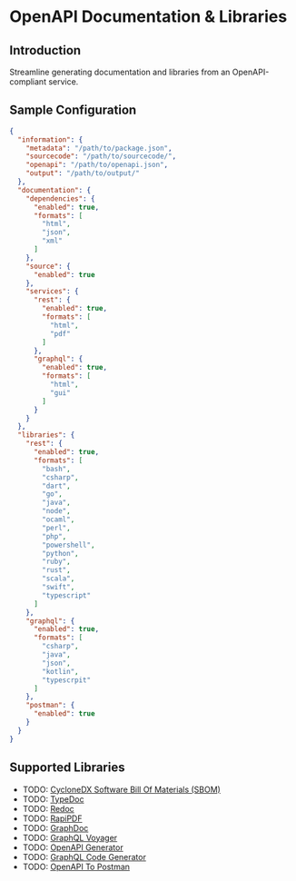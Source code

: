 # OpenAPI Documentation & Libraries

## Introduction

Streamline generating documentation and libraries from an OpenAPI-compliant service.

## Sample Configuration

```JSON
{
  "information": {
    "metadata": "/path/to/package.json",
    "sourcecode": "/path/to/sourcecode/",
    "openapi": "/path/to/openapi.json",
    "output": "/path/to/output/"
  },
  "documentation": {
    "dependencies": {
      "enabled": true,
      "formats": [
        "html",
        "json",
        "xml"
      ]
    },
    "source": {
      "enabled": true
    },
    "services": {
      "rest": {
        "enabled": true,
        "formats": [
          "html",
          "pdf"
        ]
      },
      "graphql": {
        "enabled": true,
        "formats": [
          "html",
          "gui"
        ]
      }
    }
  },
  "libraries": {
    "rest": {
      "enabled": true,
      "formats": [
        "bash",
        "csharp",
        "dart",
        "go",
        "java",
        "node",
        "ocaml",
        "perl",
        "php",
        "powershell",
        "python",
        "ruby",
        "rust",
        "scala",
        "swift",
        "typescript"
      ]
    },
    "graphql": {
      "enabled": true,
      "formats": [
        "csharp",
        "java",
        "json",
        "kotlin",
        "typescrpit"
      ]
    },
    "postman": {
      "enabled": true
    }
  }
}
```

## Supported Libraries

* TODO: [CycloneDX Software Bill Of Materials (SBOM)](https://github.com/CycloneDX/cyclonedx-node-npm)
* TODO: [TypeDoc](https://github.com/TypeStrong/typedoc)
* TODO: [Redoc](https://github.com/Redocly/redoc)
* TODO: [RapiPDF](https://github.com/mrin9/RapiPdf)
* TODO: [GraphDoc](https://github.com/2fd/graphdoc)
* TODO: [GraphQL Voyager](https://github.com/IvanGoncharov/graphql-voyager)
* TODO: [OpenAPI Generator](https://github.com/openapitools/openapi-generator-cli)
* TODO: [GraphQL Code Generator](https://github.com/dotansimha/graphql-code-generator)
* TODO: [OpenAPI To Postman](https://github.com/postmanlabs/openapi-to-postman)

